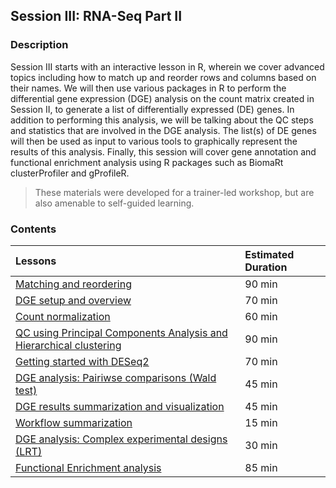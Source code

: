 ## Session III: RNA-Seq Part II

### Description

Session III starts with an interactive lesson in R, wherein we cover advanced topics including how to match up and reorder rows and columns based on their names. We will then use various packages in R to perform the differential gene expression (DGE) analysis on the count matrix created in Session II, to generate a list of differentially expressed (DE) genes. In addition to performing this analysis, we will be talking about the QC steps and statistics that are involved in the DGE analysis. The list(s) of DE genes will then be used as input to various tools to graphically represent the results of this analysis. Finally, this session will cover gene annotation and functional enrichment analysis using R packages such as BiomaRt clusterProfiler and gProfileR.   

> These materials were developed for a trainer-led workshop, but are also amenable to self-guided learning.




### Contents

| Lessons            | Estimated Duration |
|:------------------------|:----------|
| [Matching and reordering ](https://hbctraining.github.io/Intro-to-R/lessons/06_advR-matching.html) | 90 min |
| [DGE setup and overview](https://hbctraining.github.io/DGE_workshop/lessons/01_DGE_setup_and_overview.html) | 70 min |
| [Count normalization ](https://hbctraining.github.io/DGE_workshop/lessons/02_DGE_count_normalization.html) | 60 min |
| [QC using Principal Components Analysis and Hierarchical clustering](https://hbctraining.github.io/DGE_workshop/lessons/03_DGE_QC_analysis.html) | 90 min |
| [Getting started with DESeq2](https://hbctraining.github.io/DGE_workshop/lessons/04_DGE_DESeq2_analysis.html) | 70 min|
| [DGE analysis: Pairiwse comparisons (Wald test)](https://hbctraining.github.io/DGE_workshop/lessons/05_DGE_DESeq2_analysis2.html) | 45 min |
| [DGE results summarization and visualization ](https://hbctraining.github.io/Intro-to-R-with-DGE/lessons/B1_DGE_visualizing_results.html) | 45 min |
| [Workflow summarization ](https://hbctraining.github.io/DGE_workshop/lessons/07_DGE_summarizing_workflow.html) | 15 min |
| [DGE analysis: Complex experimental designs (LRT) ](https://hbctraining.github.io/DGE_workshop/lessons/08_DGE_LRT.html) | 30 min |
| [Functional Enrichment analysis ](https://hbctraining.github.io/DGE_workshop/lessons/09_functional_analysis.html) | 85 min|
